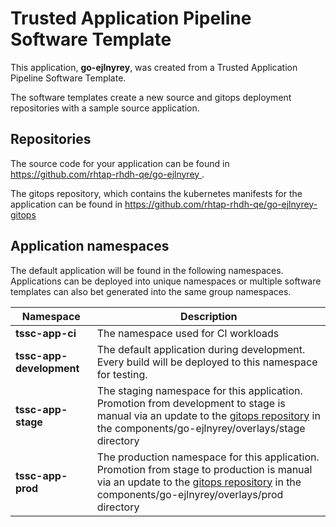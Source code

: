 # Trusted Application Pipeline Software Template

This application, **go-ejlnyrey**, was created from a Trusted Application Pipeline Software Template.

The software templates create a new source and gitops deployment repositories with a sample source application. 

## Repositories

The source code for your application can be found in [https://github.com/rhtap-rhdh-qe/go-ejlnyrey ](https://github.com/rhtap-rhdh-qe/go-ejlnyrey ).
 
The gitops repository, which contains the kubernetes manifests for the application can be found in 
[https://github.com/rhtap-rhdh-qe/go-ejlnyrey-gitops ](https://github.com/rhtap-rhdh-qe/go-ejlnyrey-gitops ) 

## Application namespaces 

The default application will be found in the following namespaces. Applications can be deployed into unique namespaces or multiple software templates can also bet generated into the same group namespaces.  

|  Namespace   |  Description   |  
| -------- | -------- |
| **tssc-app-ci** | The namespace used for CI workloads |
| **tssc-app-development** | The default application during development. Every build will be deployed to this namespace for testing. |
| **tssc-app-stage** | The staging namespace for this application. Promotion from development to stage is manual via an update to the [gitops repository](https://github.com/rhtap-rhdh-qe/go-ejlnyrey-gitops ) in the components/go-ejlnyrey/overlays/stage directory |
| **tssc-app-prod** | The production namespace for this application. Promotion from stage to production is manual via an update to the [gitops repository](https://github.com/rhtap-rhdh-qe/go-ejlnyrey-gitops ) in the components/go-ejlnyrey/overlays/prod directory |